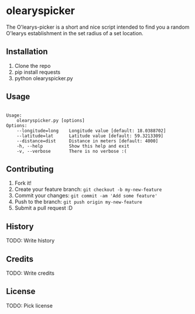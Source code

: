 # olearyspicker
The O'learys-picker is a short and nice script intended to find you a random \
O'learys establishment in the set radius of a set location.

## Installation

1. Clone the repo
1. pip install requests
1. python olearyspicker.py 

## Usage
```

Usage:
    olearyspicker.py [options]
Options:
    --longitude=long    Longitude value [default: 18.0388702]
    --latitude=lat      Latitude value [default: 59.3213309]
    --distance=dist     Distance in meters [default: 4000]
    -h, --help          Show this help and exit
    -v, --verbose       There is no verbose :(

```

## Contributing

1. Fork it!
2. Create your feature branch: `git checkout -b my-new-feature`
3. Commit your changes: `git commit -am 'Add some feature'`
4. Push to the branch: `git push origin my-new-feature`
5. Submit a pull request :D

## History

TODO: Write history

## Credits

TODO: Write credits

## License

TODO: Pick license 
